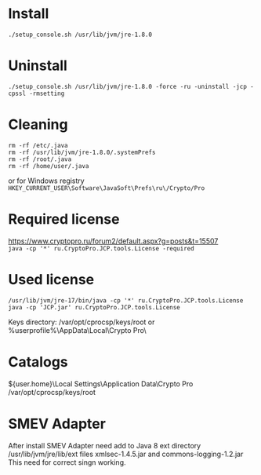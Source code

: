 # Install

`./setup_console.sh /usr/lib/jvm/jre-1.8.0`

# Uninstall

`./setup_console.sh /usr/lib/jvm/jre-1.8.0 -force -ru -uninstall -jcp -cpssl -rmsetting`

# Cleaning

```shell
rm -rf /etc/.java
rm -rf /usr/lib/jvm/jre-1.8.0/.systemPrefs
rm -rf /root/.java
rm -rf /home/user/.java
```
or for Windows registry
`HKEY_CURRENT_USER\Software\JavaSoft\Prefs\ru\/Crypto/Pro`

# Required license

https://www.cryptopro.ru/forum2/default.aspx?g=posts&t=15507<br />
`java -cp '*' ru.CryptoPro.JCP.tools.License -required`<br />

# Used license

`/usr/lib/jvm/jre-17/bin/java -cp '*' ru.CryptoPro.JCP.tools.License`<br />
`java -cp 'JCP.jar' ru.CryptoPro.JCP.tools.License`

Keys directory: /var/opt/cprocsp/keys/root or %userprofile%\AppData\Local\Crypto Pro\

# Catalogs

${user.home}\Local Settings\Application Data\Crypto Pro
/var/opt/cprocsp/keys/root

# SMEV Adapter

After install SMEV Adapter need add to Java 8 ext directory /usr/lib/jvm/jre/lib/ext files xmlsec-1.4.5.jar and commons-logging-1.2.jar This need for correct singn working.

